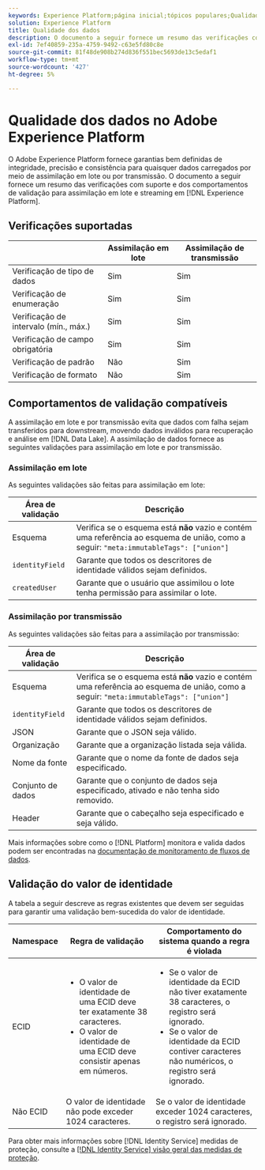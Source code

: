 ```yaml
---
keywords: Experience Platform;página inicial;tópicos populares;Qualidade dos dados;qualidade;Qualidade;Validação suportada;Validação suportada;
solution: Experience Platform
title: Qualidade dos dados
description: O documento a seguir fornece um resumo das verificações compatíveis e dos comportamentos de validação para assimilação em lote e por transmissão no Adobe Experience Platform.
exl-id: 7ef40859-235a-4759-9492-c63e5fd80c8e
source-git-commit: 81f48de908b274d836f551bec5693de13c5edaf1
workflow-type: tm+mt
source-wordcount: '427'
ht-degree: 5%

---
```


# Qualidade dos dados no Adobe Experience Platform

O Adobe Experience Platform fornece garantias bem definidas de integridade, precisão e consistência para quaisquer dados carregados por meio de assimilação em lote ou por transmissão. O documento a seguir fornece um resumo das verificações com suporte e dos comportamentos de validação para assimilação em lote e streaming em [!DNL Experience Platform].

## Verificações suportadas

|   | Assimilação em lote | Assimilação de transmissão |
| ------ | --------------- | ------------------- |
| Verificação de tipo de dados | Sim | Sim |
| Verificação de enumeração | Sim | Sim |
| Verificação de intervalo (mín., máx.) | Sim | Sim |
| Verificação de campo obrigatória | Sim | Sim |
| Verificação de padrão | Não | Sim |
| Verificação de formato | Não | Sim |

## Comportamentos de validação compatíveis

A assimilação em lote e por transmissão evita que dados com falha sejam transferidos para downstream, movendo dados inválidos para recuperação e análise em [!DNL Data Lake]. A assimilação de dados fornece as seguintes validações para assimilação em lote e por transmissão.

### Assimilação em lote

As seguintes validações são feitas para assimilação em lote:

| Área de validação | Descrição |
| --------------- | ----------- |
| Esquema | Verifica se o esquema está **não** vazio e contém uma referência ao esquema de união, como a seguir: `"meta:immutableTags": ["union"]` |
| `identityField` | Garante que todos os descritores de identidade válidos sejam definidos. |
| `createdUser` | Garante que o usuário que assimilou o lote tenha permissão para assimilar o lote. |

### Assimilação por transmissão

As seguintes validações são feitas para a assimilação por transmissão:

| Área de validação | Descrição |
| --------------- | ----------- |
| Esquema | Verifica se o esquema está **não** vazio e contém uma referência ao esquema de união, como a seguir: `"meta:immutableTags": ["union"]` |
| `identityField` | Garante que todos os descritores de identidade válidos sejam definidos. |
| JSON | Garante que o JSON seja válido. |
| Organização | Garante que a organização listada seja válida. |
| Nome da fonte | Garante que o nome da fonte de dados seja especificado. |
| Conjunto de dados | Garante que o conjunto de dados seja especificado, ativado e não tenha sido removido. |
| Header | Garante que o cabeçalho seja especificado e seja válido. |

Mais informações sobre como o [!DNL Platform] monitora e valida dados podem ser encontradas na [documentação de monitoramento de fluxos de dados](./monitor-data-ingestion.md).

## Validação do valor de identidade

A tabela a seguir descreve as regras existentes que devem ser seguidas para garantir uma validação bem-sucedida do valor de identidade.

| Namespace | Regra de validação | Comportamento do sistema quando a regra é violada |
| --- | --- | --- |
| ECID | <ul><li>O valor de identidade de uma ECID deve ter exatamente 38 caracteres.</li><li>O valor de identidade de uma ECID deve consistir apenas em números.</li></ul> | <ul><li>Se o valor de identidade da ECID não tiver exatamente 38 caracteres, o registro será ignorado.</li><li>Se o valor de identidade da ECID contiver caracteres não numéricos, o registro será ignorado.</li></ul> |
| Não ECID | O valor de identidade não pode exceder 1024 caracteres. | Se o valor de identidade exceder 1024 caracteres, o registro será ignorado. |

Para obter mais informações sobre [!DNL Identity Service] medidas de proteção, consulte a [[!DNL Identity Service] visão geral das medidas de proteção](../../identity-service/guardrails.md).
